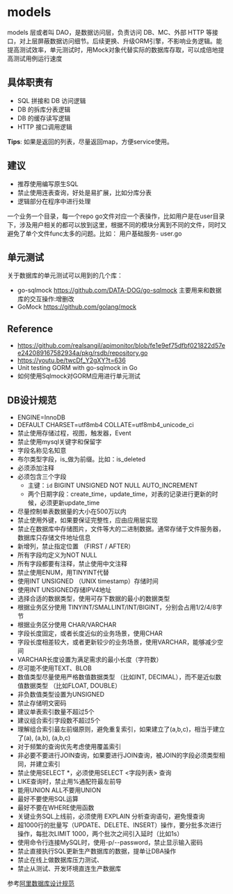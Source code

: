 # models

models 层或者叫 DAO，是数据访问层，负责访问 DB、MC、外部 HTTP 等接口，对上层屏蔽数据访问细节。后续更换、升级ORM引擎，不影响业务逻辑。能提高测试效率，单元测试时，用Mock对象代替实际的数据库存取，可以成倍地提高测试用例运行速度

## 具体职责有

* SQL 拼接和 DB 访问逻辑
* DB 的拆库分表逻辑
* DB 的缓存读写逻辑
* HTTP 接口调用逻辑

**Tips**: 如果是返回的列表，尽量返回map，方便service使用。

## 建议

* 推荐使用编写原生SQL
* 禁止使用连表查询，好处是易扩展，比如分库分表
* 逻辑部分在程序中进行处理

一个业务一个目录，每一个repo go文件对应一个表操作，比如用户是在user目录下，涉及用户相关的都可以放到这里，根据不同的模块分离到不同的文件，同时又避免了单个文件func太多的问题。比如： 用户基础服务- user.go

## 单元测试

关于数据库的单元测试可以用到的几个库：

* go-sqlmock https://github.com/DATA-DOG/go-sqlmock 主要用来和数据库的交互操作:增删改
* GoMock https://github.com/golang/mock

## Reference

* https://github.com/realsangil/apimonitor/blob/fe1e9ef75dfbf021822d57ee242089167582934a/pkg/rsdb/repository.go
* https://youtu.be/twcDf_Y2gXY?t=636
* Unit testing GORM with go-sqlmock in Go
* 如何使用Sqlmock对GORM应用进行单元测试

## DB设计规范

* ENGINE=InnoDB
* DEFAULT CHARSET=utf8mb4 COLLATE=utf8mb4_unicode_ci
* 禁止使用存储过程，视图，触发器，Event
* 禁止使用mysql关键字和保留字
* 字段名称见名知意
* 布尔类型字段，is_做为前缀。比如：is_deleted
* 必须添加注释
* 必须包含三个字段
  * 主键：`id` BIGINT UNSIGNED NOT NULL AUTO_INCREMENT
  * 两个日期字段：create_time，update_time，对表的记录进行更新的时候，必须更新update_time
* 尽量控制单表数据量的大小在500万以内
* 禁止使用外键，如果要保证完整性，应由应用层实现
* 禁止在数据库中存储图片，文件等大的二进制数据。通常存储于文件服务器，数据库只存储文件地址信息
* 新增列，禁止指定位置 （FIRST / AFTER）
* 所有字段均定义为NOT NULL
* 所有字段都要有注释，禁止使用中文注释
* 禁止使用ENUM，用TINYINT代替
* 使用INT UNSIGNED （UNIX timestamp）存储时间
* 使用INT UNSIGNED存储IPV4地址
* 选择合适的数据类型，使用可存下数据的最小的数据类型
* 根据业务区分使用 TINYINT/SMALLINT/INT/BIGINT，分别会占用1/2/4/8字节
* 根据业务区分使用 CHAR/VARCHAR
* 字段长度固定，或者长度近似的业务场景，使用CHAR
* 字段长度相差较大，或者更新较少的业务场景，使用VARCHAR，能够减少空间
* VARCHAR长度设置为满足需求的最小长度（字符数）
* 尽可能不使用TEXT、BLOB
* 数值类型尽量使用严格数值数据类型 （比如INT, DECIMAL），而不是近似数值数据类型 （比如FLOAT, DOUBLE）
* 非负数值类型设置为UNSIGNED
* 禁止存储明文密码
* 建议单表索引数量不超过5个
* 建议组合索引字段数不超过5个
* 理解组合索引最左前缀原则，避免重复索引，如果建立了(a,b,c)，相当于建立了(a), (a,b), (a,b,c)
* 对于频繁的查询优先考虑使用覆盖索引
* 非必要不要进行JOIN查询，如果要进行JOIN查询，被JOIN的字段必须类型相同，并建立索引
* 禁止使用SELECT *，必须使用SELECT <字段列表> 查询
* LIKE查询时，禁止用%通配符最左前导
* 能用UNION ALL不要用UNION
* 最好不要使用SQL运算
* 最好不要在WHERE使用函数
* 关键业务SQL上线前，必须使用 EXPLAIN 分析查询语句，避免慢查询
* 超1000行的批量写（UPDATE、DELETE、INSERT）操作，要分批多次进行操作，每批次LIMIT 1000，两个批次之间引入延时（比如1s）
* 使用命令行连接MySQL时，使用-p/--password，禁止显示输入密码
* 禁止直接执行SQL更新生产数据库的数据，提单让DBA操作
* 禁止在线上做数据库压力测试、
* 禁止从测试、开发环境直连生产数据库

参考[阿里数据库设计规范][1]

[1]: https://developer.aliyun.com/article/709387

